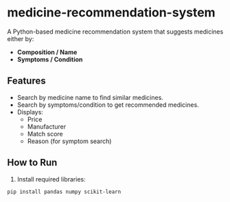 # medicine-recommendation-system

A Python-based medicine recommendation system that suggests medicines either by:
- **Composition / Name**
- **Symptoms / Condition**

## Features
- Search by medicine name to find similar medicines.
- Search by symptoms/condition to get recommended medicines.
- Displays:
  - Price
  - Manufacturer
  - Match score
  - Reason (for symptom search)

## How to Run
1. Install required libraries:
```bash
pip install pandas numpy scikit-learn
